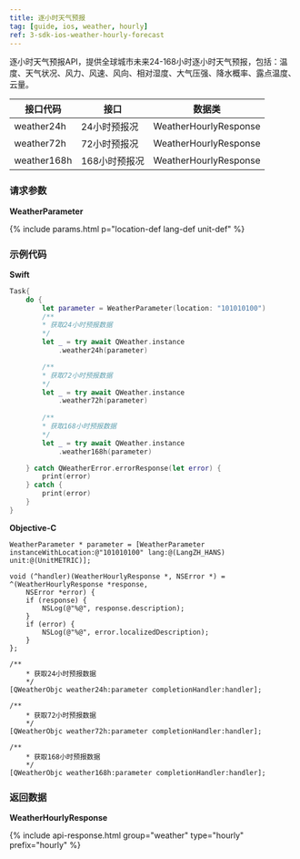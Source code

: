 ```yaml
---
title: 逐小时天气预报
tag: [guide, ios, weather, hourly]
ref: 3-sdk-ios-weather-hourly-forecast
---
```


逐小时天气预报API，提供全球城市未来24-168小时逐小时天气预报，包括：温度、天气状况、风力、风速、风向、相对湿度、大气压强、降水概率、露点温度、云量。

| 接口代码      | 接口          | 数据类           |
| ------------ | ------------ | ---------------- |
| weather24h  | 24小时预报况  | WeatherHourlyResponse |
| weather72h  | 72小时预报况  | WeatherHourlyResponse |
| weather168h | 168小时预报况 | WeatherHourlyResponse |

### 请求参数

**WeatherParameter**

{% include params.html p="location-def lang-def unit-def" %}

### 示例代码

**Swift**

```swift
Task{
    do {
        let parameter = WeatherParameter(location: "101010100")
        /**
        * 获取24小时预报数据
        */
        let _ = try await QWeather.instance
            .weather24h(parameter)

        /**
        * 获取72小时预报数据
        */
        let _ = try await QWeather.instance
            .weather72h(parameter)
        
        /**
        * 获取168小时预报数据
        */
        let _ = try await QWeather.instance
            .weather168h(parameter)

    } catch QWeatherError.errorResponse(let error) {
        print(error)
    } catch {
        print(error)
    }
}
```

**Objective-C**

```objc
WeatherParameter * parameter = [WeatherParameter instanceWithLocation:@"101010100" lang:@(LangZH_HANS) unit:@(UnitMETRIC)];

void (^handler)(WeatherHourlyResponse *, NSError *) = ^(WeatherHourlyResponse *response,
    NSError *error) {
    if (response) {
        NSLog(@"%@", response.description);
    }
    if (error) {
        NSLog(@"%@", error.localizedDescription);
    }
};

/**
    * 获取24小时预报数据
    */
[QWeatherObjc weather24h:parameter completionHandler:handler];

/**
    * 获取72小时预报数据
    */
[QWeatherObjc weather72h:parameter completionHandler:handler];

/**
    * 获取168小时预报数据
    */
[QWeatherObjc weather168h:parameter completionHandler:handler];
```

### 返回数据

**WeatherHourlyResponse**

{% include api-response.html group="weather" type="hourly" prefix="hourly" %}
